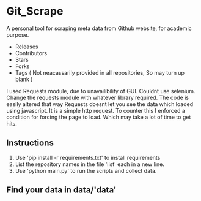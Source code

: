 # Git_Scrape
A personal tool for scraping meta data from Github website, for academic purpose.

* Releases
* Contributors
* Stars
* Forks
* Tags ( Not neacassarily provided in all repositories, So may turn up blank )

I used Requests module, due to unavailibility of GUI. Couldnt use selenium. Change the requests module with whatever library required. The code is easily altered that way
Requests doesnt let you see the data which loaded using javascript. It is a simple http request. To counter this I enforced a condition for forcing the page to load. Which may take a lot of time to get hits.


## Instructions

1) Use 'pip install -r requirements.txt' to install requirements
2) List the repository names in the file 'list' each in a new line.
3) Use 'python main.py' to run the scripts and collect data.

## Find your data in data/'data'

